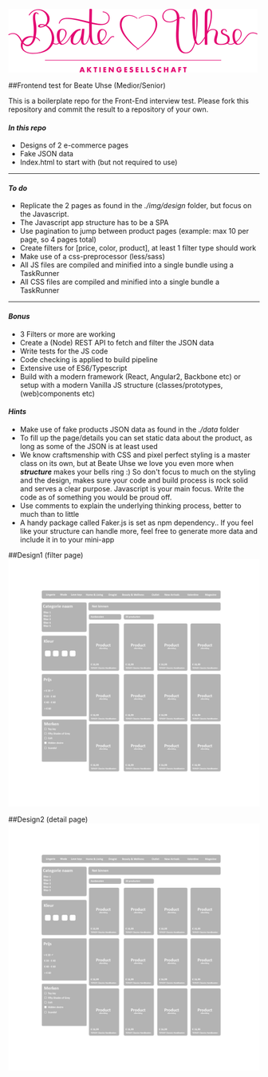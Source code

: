 ![Logo](img/logo/beate-uhse.png?raw=true "Logo")


##Frontend test for Beate Uhse (Medior/Senior)

This is a boilerplate repo for the Front-End interview test. Please fork this repository and commit the result to a repository of your own.

<h4><b><i>In this repo</i></b></h4>

<ul>
    <li>Designs of 2 e-commerce pages</li>
    <li>Fake JSON data</li>
    <li>Index.html to start with (but not required to use)</li>
</ul>

<hr>

<h4><b><i>To do</i></b></h4>
<ul>
  <li>Replicate the 2 pages as found in the <i>./img/design</i> folder, but focus on the Javascript.</li>
  <li>The Javascript app structure has to be a SPA</li>
  <li>Use pagination to jump between product pages (example: max 10 per page, so 4 pages total)</li>
  <li>Create filters for [price, color, product], at least 1 filter type should work</li> 
  <li>Make use of a css-preprocessor (less/sass)</li> 
  <li>All JS files are compiled and minified into a single bundle using a TaskRunner</li> 
  <li>All CSS files are compiled and minified into a single bundle a TaskRunner</li>
</ul>

<hr>

<h4><b><i>Bonus</i></b></h4>
<ul>
  <li>3 Filters or more are working</li>
  <li>Create a (Node) REST API to fetch and filter the JSON data</li>
  <li>Write tests for the JS code</li>
  <li>Code checking is applied to build pipeline</li>
  <li>Extensive use of ES6/Typescript</li>
  <li>Build with a modern framework (React, Angular2, Backbone etc) or setup with a modern Vanilla JS structure (classes/prototypes, (web)components etc)</li>
</ul>

<h4><b><i>Hints</i></b></h4>
<ul>
  <li>Make use of fake products JSON data as found in the <i>./data</i> folder</li>
  <li>To fill up the page/details you can set static data about the product, as long as some of the JSON is at least used</li>
  <li>We know craftsmenship with CSS and pixel perfect styling is a master class on its own, but at Beate Uhse we love you even more when <i><b>structure</b></i> makes your bells ring :) So don't focus to much on the styling and the design, makes sure your code and build process is rock solid and serves a clear purpose. Javascript is your main focus. Write the code as of something you would be proud off. </li>
  <li>Use comments to explain the underlying thinking process, better to much than to little</li>
  <li>A handy package called Faker.js is set as npm dependency.. If you feel like your structure can handle more, feel free to generate more data and include it in to your mini-app</li>
</ul>


##Design1 (filter page)
![Logo](img/design/web-mockup-filter-page.png?raw=true "Filter")

##Design2 (detail page)
![Logo](img/design/web-mockup-filter-page.png?raw=true "Detail")